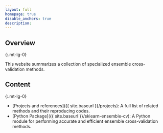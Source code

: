 ```yaml
---
layout: full
homepage: true
disable_anchors: true
description: 
---
```







<div class="row">
<div class="col-lg-6" markdown="1">

## Overview
{:.mt-lg-0}

This website summarizes a collection of specialized ensemble cross-validation methods.



</div>
<div class="col-lg-6" markdown="1">

## Content
{:.mt-lg-0}

- [Projects and references]({{ site.baseurl }}/projects): A full list of related methods and their reproducing codes.
- [Python Package]({{ site.baseurl }}/sklearn-ensemble-cv): A Python module for performing accurate and efficient ensemble cross-validation methods.


</div>
</div>

